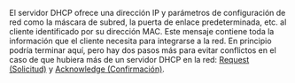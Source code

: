 El servidor DHCP ofrece una dirección IP y parámetros de configuración de red como la máscara de subred, la puerta de enlace predeterminada, etc. al cliente identificado por su dirección MAC. Este mensaje contiene toda la información que el cliente necesita para integrarse a la red.
En principio podría terminar aquí, pero hay dos pasos más para evitar conflictos en el caso de que hubiera más de un servidor DHCP en la red: [Request (Solicitud)](03.-Request%20(Solicitud).md) y [Acknowledge (Confirmación)](04.-Acknowledge%20(Confirmación).md).